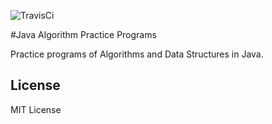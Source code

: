 ![TravisCi](https://travis-ci.org/dhaval85/java-algo-practice.svg?branch=master)

#Java Algorithm Practice Programs

Practice programs of Algorithms and Data Structures in Java. 

## License

MIT License

